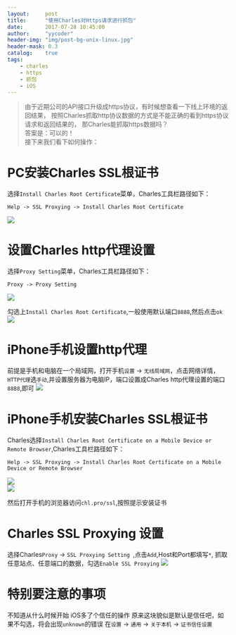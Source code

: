 ```yaml
---
layout:     post
title:      "使用Charles对Https请求进行抓包"
date:       2017-07-28 10:45:00
author:     "yycoder"
header-img: "img/post-bg-unix-linux.jpg"
header-mask: 0.3
catalog:    true
tags:
    - charles
    - https
    - 抓包
    - iOS
---
```


>由于近期公司的API接口升级成https协议，有时候想查看一下线上环境的返回结果，
按照Charles抓取http协议数据的方式是不能正确的看到https协议请求和返回结果的，
那Charles能抓取https数据吗？  
答案是：可以的！  
接下来我们看下如何操作：

# PC安装Charles SSL根证书

选择`Install Charles Root Certificate`菜单，Charles工具栏路径如下：

    Help -> SSL Proxying -> Install Charles Root Certificate
   
![](/img/in-post/post-charles-https/charles-https-pc-ssl.jpg)
# 设置Charles http代理设置
选择`Proxy Setting`菜单，Charles工具栏路径如下：

    Proxy -> Proxy Setting
    
![](/img/in-post/post-charles-https/charles-http-setting.jpg)

勾选上`Install Charles Root Certificate`,一般使用默认端口`8888`,然后点击`ok`
![](/img/in-post/post-charles-https/charles-http-setting-info.jpg)

# iPhone手机设置http代理
前提是手机和电脑在一个局域网，打开手机`设置` -> `无线局域网`，点击网络详情，
`HTTP代理`选`手动`,并设置服务器为电脑IP，端口设置成Charles http代理设置的端口`8888`,即可
![](/img/in-post/post-charles-https/charles-http-iPhone-set.jpg)

# iPhone手机安装Charles SSL根证书
Charles选择`Install Charles Root Certificate on a Mobile Device or Remote Browser`,Charles工具栏路径如下：

    Help -> SSL Proxying -> Install Charles Root Certificate on a Mobile Device or Remote Browser
    
![](/img/in-post/post-charles-https/charles-https-ssl-pc-alert.jpg)  
![](/img/in-post/post-charles-https/charles-https-ssl-alert.jpg) 
   
然后打开手机的浏览器访问`chl.pro/ssl`,按照提示安装证书   

# Charles SSL Proxying 设置
选择Charles`Proxy` -> `SSL Proxying Setting `,点击`Add`,Host和Port都填写`*`,
抓取任意站点、任意端口的数据，勾选`Enable SSL Proxying`
![](/img/in-post/post-charles-https/charles-https-pc-ssl-proxy.jpg) 

# 特别要注意的事项
不知道从什么时候开始 iOS多了个信任的操作 原来这块貌似是默认是信任吧，如果不勾选，将会出现`unknown`的错误
在`设置` -> `通用` -> `关于本机` -> `证书信任设置`